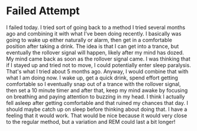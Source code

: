 # Failed Attempt

I failed today. I tried sort of going back to a method I tried several months ago and combining it with what I've been doing recently. I basically was going to wake up either naturally or alarm, then get in a comfortable position after taking a drink. The idea is that I can get into a trance, but eventually the rollover signal will happen, likely after my mind has dozed. My mind came back as soon as the rollover signal came. I was thinking that if I stayed up and tried not to move, I could potentially enter sleep paralysis. That's what I tried about 5 months ago. Anyway, I would combine that with what I am doing now. I wake up, get a quick drink, spend effort getting comfortable so I eventually snap out of a trance with the rollover signal, then set a 10 minute timer and after that, keep my mind awake by focusing on breathing and paying attention to buzzing in my head. I think I actually fell asleep after getting comfortable and that ruined my chances that day. I should maybe catch up on sleep before thinking about doing that. I have a feeling that it would work. That would be nice because it would very close to the regular method, but a variation and REM could last a bit longer!
